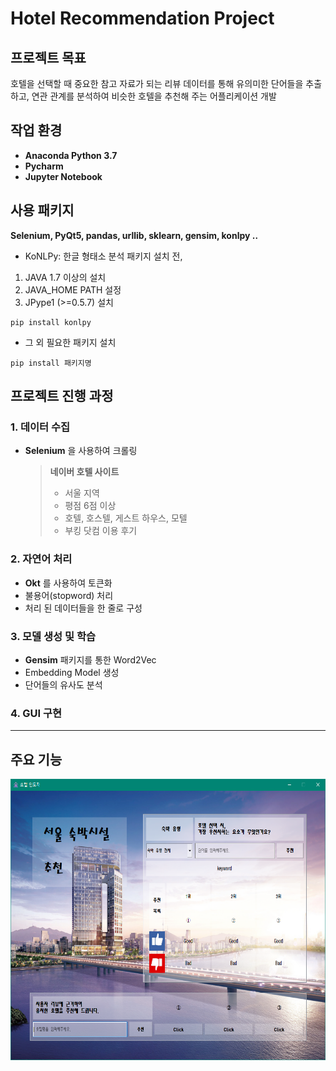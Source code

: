# Hotel Recommendation Project

## 프로젝트 목표
호텔을 선택할 때 중요한 참고 자료가 되는 리뷰 데이터를 통해 유의미한 단어들을 추출하고, 연관 관계를 분석하여 비슷한 호텔을 추천해 주는 어플리케이션 개발

## 작업 환경
- **Anaconda Python 3.7**
- **Pycharm**
- **Jupyter Notebook**

## 사용 패키지
**Selenium, PyQt5, pandas, urllib, sklearn, gensim, konlpy ‥**

- KoNLPy: 한글 형태소 분석 패키지 설치 전,

1. JAVA 1.7 이상의 설치
2. JAVA_HOME PATH 설정
3. JPype1 (>=0.5.7) 설치
```
pip install konlpy
```
- 그 외 필요한 패키지 설치
```
pip install 패키지명
```

## 프로젝트 진행 과정
### 1. 데이터 수집
- **Selenium** 을 사용하여 크롤링

  > **네이버 호텔 사이트**
  > - 서울 지역
  > - 평점 6점 이상
  > - 호텔, 호스텔, 게스트 하우스, 모텔
  > - 부킹 닷컴 이용 후기

### 2. 자연어 처리

- **Okt** 를 사용하여 토큰화
- 불용어(stopword) 처리
- 처리 된 데이터들을 한 줄로 구성

### 3. 모델 생성 및 학습

- **Gensim** 패키지를 통한 Word2Vec
- Embedding Model 생성
- 단어들의 유사도 분석

### 4. GUI 구현

---------------------------
## 주요 기능

<p align="center"><img src="/img/Screenshots/main.PNG" width="700px" height="450px"></>


